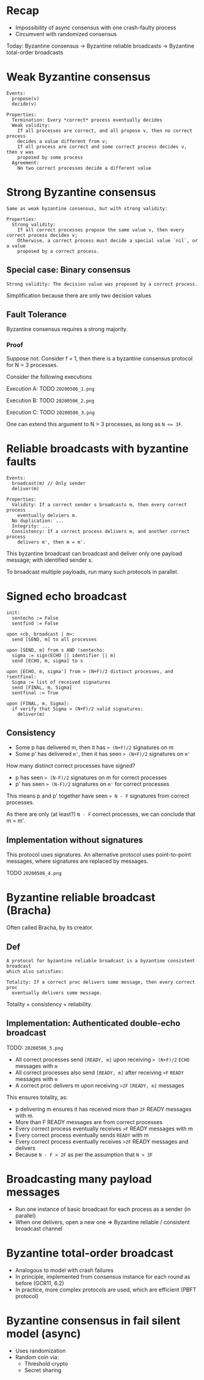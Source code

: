 # Recap

- Impossibility of async consensus with one crash-faulty process
- Circumvent with randomized consensus

Today: Byzantine consensus -> Byzantine reliable broadcasts -> Byzantine total-order broadcasts


# Weak Byzantine consensus

```
Events:
  propose(v)
  decide(v)

Properties:
  Termination: Every *correct* process eventually decides
  Weak validity: 
    If all processes are correct, and all propose v, then no correct process
    decides a value different from v; 
    If all process are correct and some correct process decides v, then v was
    proposed by some process
  Agreement:
    No two correct processes decide a different value
```

# Strong Byzantine consensus

```
Same as weak byzantine consensus, but with strong validity:

Properties:
  Strong validity:
    If all correct processes propose the same value v, then every correct process decides v;
    Otherwise, a correct process must decide a special value `nil`, or a value
    proposed by a correct process.
```

## Special case: Binary consensus

```
Strong validity: The decision value was proposed by a correct process.
```

Simplification because there are only two decision values

## Fault Tolerance

Byzantine consensus requires a strong majority.

### Proof

Suppose not. Consider f = 1, then there is a byzantine consensus protocol for N
= 3 processes.

Consider the following executions

Execution A:
TODO `20200506_1.png`

Execution B:
TODO `20200506_2.png`

Execution C:
TODO `20200506_3.png`


One can extend this argument to N > 3 processes, as long as `N <= 3F`.

# Reliable broadcasts with byzantine faults

```
Events:
  broadcast(m) // Only sender
  deliver(m)

Properties:
  Validity: If a correct sender s broadcasts m, then every correct process
    eventually delviers m.
  No duplication: ...
  Integrity: ...
  Consistency: If a correct process delivers m, and another correct process
    delivers m', then m = m'.
```

This byzantine broadcast can broadcast and deliver only one payload message;
with identified sender s.

To broadcast multiple payloads, run many such protocols in parallel.

# Signed echo broadcast

```
init:
  sentecho := False
  sentfind := False

upon <cb, broadcast | m>:
  send [SEND, m] to all processes

upon [SEND, m] from s AND !sentecho:
  sigma := sign(ECHO || identifier || m)
  send [ECHO, m, sigma] to s

upon [ECHO, m, sigma'] from > (N+F)/2 distinct processes, and !sentfinal:
  Sigma := list of received signatures
  send [FINAL, m, Sigma]
  sentfinal := True

upon [FINAL, m, Sigma]:
  if verify that Sigma > (N+F)/2 valid signatures:
    deliver(m)
```

## Consistency

- Some p has delivered m, then it has `> (N+F)/2` signatures on m
- Some p' has delivered `m'`, then it has seen `> (N+F)/2` signatures on `m'`

How many distinct correct processes have signed?
- p has seen `> (N-F)/2` signatures on m for correct processes
- p' has seen `> (N-F)/2` signatures on `m'` for correct processes

This means p and p' together have seen `> N - F` signatures from correct processes.


As there are only (at least?) `N - F` correct processes, we can conclude that m = m'.

## Implementation without signatures

This protocol uses signatures. An alternative protocol uses point-to-point
messages, where signatures are replaced by messages.

TODO `20200506_4.png`

# Byzantine reliable broadcast (Bracha)

Often called Bracha, by its creator.

## Def

```
A protocol for byzantine reliable broadcast is a byzantine consistent broadcast
which also satisfies:

Totality: If a correct proc delivers some message, then every correct proc
  eventually delivers some message.
```

Totality + consistency = reliability.


## Implementation: Authenticated double-echo broadcast

TODO: `20200506_5.png`

- All correct processes send `[READY, m]` upon receiving `> (N+F)/2` `ECHO` messages with `m`
- All correct processes also send `[READY, m]` after receiving `>F` `READY` messages with `m`
- A correct proc delivers m upon receiving `>2F` `[READY, m]` messages

This ensures totality, as:

- p delivering m ensures it has received more than `2F` READY messages with m.
- More than F READY messages are from correct processes
- Every correct process eventually receives `>F` READY messages with m
- Every correct process eventually sends `READY` with m
- Every correct process eventually receives `>2F` READY messages and delivers
- Because `N - F > 2F` as per the assumption that `N > 3F`

# Broadcasting many payload messages

- Run one instance of basic broadcast for each process as a sender (in parallel)
- When one delivers, open a new one
=> Byzantine reliable / consistent broadcast channel

# Byzantine total-order broadcast

- Analogous to model with crash failures
- In principle, implemented from consensus instance for each round as before (GCR11, 6.2)
- In practice, more complex protocols are used, which are efficient (PBFT protocol)

# Byzantine consensus in fail silent model (async)

- Uses randomization
- Random coin via:
  - Threshold crypto
  - Secret sharing
